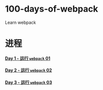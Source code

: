 # 100-days-of-webpack

Learn webpack

# 进程

#### [Day 1 - 运行 `webpack` 01](./docs/notes/day1.md)
#### [Day 2 - 运行 `webpack` 02](./docs/notes/day2.md)
#### [Day 3 - 运行 `webpack` 03](./docs/notes/day3.md)

